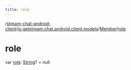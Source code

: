 ```yaml
---
title: role
---
```

/[stream-chat-android-client](../../index.md)/[io.getstream.chat.android.client.models](../index.md)/[Member](index.md)/[role](role.md)  
  
  
  
# role  
var [role](role.md): [String](https://kotlinlang.org/api/latest/jvm/stdlib/kotlin/-string/index.html)? = null

